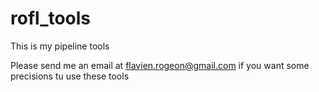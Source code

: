 # rofl_tools
This is my pipeline tools

Please send me an email at flavien.rogeon@gmail.com if you want some precisions tu use these tools
